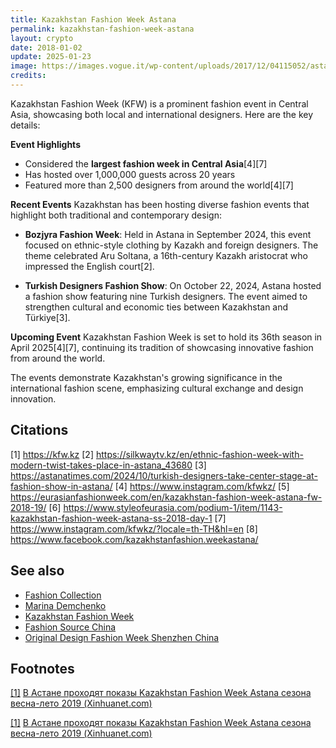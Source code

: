 ```yaml
---
title: Kazakhstan Fashion Week Astana
permalink: kazakhstan-fashion-week-astana
layout: crypto
date: 2018-01-02
update: 2025-01-23
image: https://images.vogue.it/wp-content/uploads/2017/12/04115052/astana-534x800.jpg
credits:
---
```


Kazakhstan Fashion Week (KFW) is a prominent fashion event in Central Asia, showcasing both local and international designers. Here are the key details:

**Event Highlights**
- Considered the **largest fashion week in Central Asia**[4][7]
- Has hosted over 1,000,000 guests across 20 years
- Featured more than 2,500 designers from around the world[4][7]

**Recent Events**
Kazakhstan has been hosting diverse fashion events that highlight both traditional and contemporary design:

- **Bozjyra Fashion Week**: Held in Astana in September 2024, this event focused on ethnic-style clothing by Kazakh and foreign designers. The theme celebrated Aru Soltana, a 16th-century Kazakh aristocrat who impressed the English court[2].

- **Turkish Designers Fashion Show**: On October 22, 2024, Astana hosted a fashion show featuring nine Turkish designers. The event aimed to strengthen cultural and economic ties between Kazakhstan and Türkiye[3].

**Upcoming Event**
Kazakhstan Fashion Week is set to hold its 36th season in April 2025[4][7], continuing its tradition of showcasing innovative fashion from around the world.

The events demonstrate Kazakhstan's growing significance in the international fashion scene, emphasizing cultural exchange and design innovation.

## Citations

[1] https://kfw.kz
[2] https://silkwaytv.kz/en/ethnic-fashion-week-with-modern-twist-takes-place-in-astana_43680
[3] https://astanatimes.com/2024/10/turkish-designers-take-center-stage-at-fashion-show-in-astana/
[4] https://www.instagram.com/kfwkz/
[5] https://eurasianfashionweek.com/en/kazakhstan-fashion-week-astana-fw-2018-19/
[6] https://www.styleofeurasia.com/podium-1/item/1143-kazakhstan-fashion-week-astana-ss-2018-day-1
[7] https://www.instagram.com/kfwkz/?locale=th-TH&hl=en
[8] https://www.facebook.com/kazakhstanfashion.weekastana/

## See also

+ [Fashion Collection](fashion-collection)
+ [Marina Demchenko](demchenko-marina)
+ [Kazakhstan Fashion Week](kazakhstan-fashion-week)
+ [Fashion Source China](fashion-source-china)
+ [Original Design Fashion Week Shenzhen China](original-design-fashion-week-shenzhen-china)


## Footnotes

[[1]](#a1) <span id="f1"></span> [В Астане проходят показы Kazakhstan Fashion Week Astana сезона весна-лето 2019 (Xinhuanet.com)](http://russian.people.com.cn/n3/2018/1123/c31519-9521341.html)

[[1]](#a1) <span id="f1"></span> [В Астане проходят показы Kazakhstan Fashion Week Astana сезона весна-лето 2019 (Xinhuanet.com)](http://russian.people.com.cn/n3/2018/1123/c31519-9521341.html)
